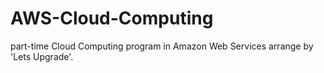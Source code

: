 # AWS-Cloud-Computing
 part-time Cloud Computing program in Amazon Web Services arrange by 'Lets Upgrade'.
